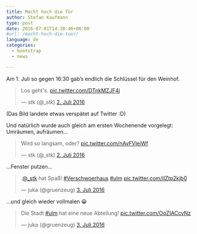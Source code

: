 ```yaml
---
title: Macht hoch die Tür
author: Stefan Kaufmann
type: post
date: 2016-07-01T14:30:46+00:00
#url: /macht-hoch-die-tuer/
language: de
categories:
  - bootstrap
  - news

---
```

Am 1. Juli so gegen 16:30 gab&#8217;s endlich die Schlüssel für den Weinhof. 

<blockquote class="twitter-tweet" data-lang="de">
  <p lang="de" dir="ltr">
    Los geht's. <a href="https://t.co/DTnkMZJF4j">pic.twitter.com/DTnkMZJF4j</a>
  </p>
  
  <p>
    &mdash; stk (@_stk) <a href="https://twitter.com/_stk/status/749285040132063232">2. Juli 2016</a>
  </p>
</blockquote>



(Das Bild landete etwas verspätet auf Twitter :D)

Und natürlich wurde auch gleich am ersten Wochenende vorgelegt: Umräumen, aufräumen…

<blockquote class="twitter-tweet" data-lang="de">
  <p lang="de" dir="ltr">
    Wird so langsam, oder? <a href="https://t.co/nAvFVleiWf">pic.twitter.com/nAvFVleiWf</a>
  </p>
  
  <p>
    &mdash; stk (@_stk) <a href="https://twitter.com/_stk/status/749344839406383104">2. Juli 2016</a>
  </p>
</blockquote>

…Fenster putzen…

<blockquote class="twitter-tweet" data-lang="de">
  <p lang="de" dir="ltr">
    .<a href="https://twitter.com/_stk">@_stk</a> hat Spaß! <a href="https://twitter.com/hashtag/Verschwoerhaus?src=hash">#Verschwoerhaus</a> <a href="https://twitter.com/hashtag/ulm?src=hash">#ulm</a> <a href="https://t.co/iIZtp2kjb0">pic.twitter.com/iIZtp2kjb0</a>
  </p>
  
  <p>
    &mdash; juka (@gruenzeug) <a href="https://twitter.com/gruenzeug/status/749649582263562240">3. Juli 2016</a>
  </p>
</blockquote>

…und gleich wieder vollmalen 😀

<blockquote class="twitter-tweet" data-lang="de">
  <p lang="de" dir="ltr">
    Die Stadt <a href="https://twitter.com/hashtag/ulm?src=hash">#ulm</a> hat eine neue Abteilung! <a href="https://t.co/OoZIACcvNz">pic.twitter.com/OoZIACcvNz</a>
  </p>
  
  <p>
    &mdash; juka (@gruenzeug) <a href="https://twitter.com/gruenzeug/status/749665392231124993">3. Juli 2016</a>
  </p>
</blockquote>

